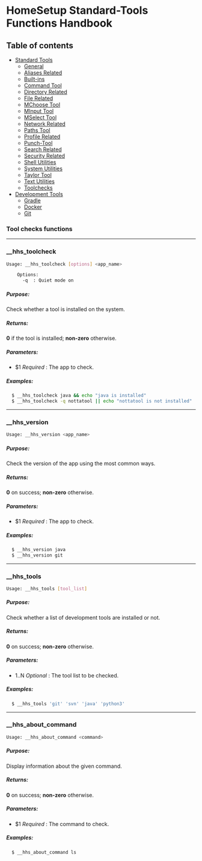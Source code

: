 # HomeSetup Standard-Tools Functions Handbook

## Table of contents

<!-- toc -->
- [Standard Tools](../../functions.md#standard-tools)
  * [General](general.md)
  * [Aliases Related](aliases-related.md)
  * [Built-ins](built-ins.md)
  * [Command Tool](command-tool.md)
  * [Directory Related](directory-related.md)
  * [File Related](file-related.md)
  * [MChoose Tool](mchoose-tool.md)
  * [MInput Tool](minput-tool.md)
  * [MSelect Tool](mselect-tool.md)
  * [Network Related](network-related.md)
  * [Paths Tool](paths-tool.md)
  * [Profile Related](profile-related.md)
  * [Punch-Tool](punch-tool.md)
  * [Search Related](search-related.md)
  * [Security Related](security-related.md)
  * [Shell Utilities](shell-utilities.md)
  * [System Utilities](system-utilities.md)
  * [Taylor Tool](taylor-tool.md)
  * [Text Utilities](text-utilities.md)
  * [Toolchecks](toolchecks.md)
- [Development Tools](../../functions.md#development-tools)
  * [Gradle](../dev-tools/gradle-tools.md)
  * [Docker](../dev-tools/docker-tools.md)
  * [Git](../dev-tools/git-tools.md)
<!-- tocstop -->


### Tool checks functions

------
### __hhs_toolcheck

```bash
Usage: __hhs_toolcheck [options] <app_name>

    Options:
      -q  : Quiet mode on
```

##### **Purpose**:

Check whether a tool is installed on the system.

##### **Returns**:

**0** if the tool is installed; **non-zero** otherwise.

##### **Parameters**: 

  - $1 _Required_ : The app to check.

##### **Examples:**

```bash
  $ __hhs_toolcheck java && echo "java is installed"
  $ __hhs_toolcheck -q nottatool || echo "nottatool is not installed"
```

------
### __hhs_version

```bash
Usage: __hhs_version <app_name>
```

##### **Purpose**:

Check the version of the app using the most common ways.

##### **Returns**:

**0** on success; **non-zero** otherwise.

##### **Parameters**: 

  - $1 _Required_ : The app to check.

##### **Examples:**

```bash
  $ __hhs_version java
  $ __hhs_version git
```

------
### __hhs_tools

```bash
Usage: __hhs_tools [tool_list]
```

##### **Purpose**:

Check whether a list of development tools are installed or not.

##### **Returns**:

**0** on success; **non-zero** otherwise.

##### **Parameters**: 

  - $1..$N _Optional_ : The tool list to be checked.

##### **Examples:**

```bash
  $ __hhs_tools 'git' 'svn' 'java' 'python3'
```

------
### __hhs_about_command

```bash
Usage: __hhs_about_command <command>
```

##### **Purpose**:

Display information about the given command.

##### **Returns**:

**0** on success; **non-zero** otherwise.

##### **Parameters**: 

  - $1 _Required_ : The command to check.

##### **Examples:**

```bash
  $ __hhs_about_command ls
```

